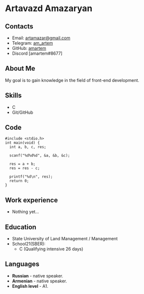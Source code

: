 # Artavazd Amazaryan
## Contacts 
- Email: artamazar@gmail.com
- Telegram: [am_artem](https://t.me/am_artem)
- GitHub: [amartem](https://github.com/amartem)
- Discord [amartem#8677]

## About Me
My goal is to gain knowledge in the field of front-end development.

## Skills
- C
- Git/GitHub

## Code
```
#include <stdio.h> 
int main(void) {
  int a, b, c, res;

  scanf("%d%d%d", &a, &b, &c);

  res = a + b;
  res = res - c;

  printf("%d\n", res);
  return 0;
}
```

## Work experience
- Nothing yet...

## Education
- State University of Land Management / Management
- School21(SBER):
  * C (Qualifying intensive 26 days)

## Languages
- **Russian** - native speaker.
- **Armenian** - native speaker.
- **English level** - A1.
